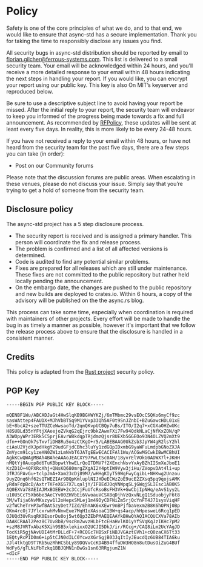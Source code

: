 # Policy

Safety is one of the core principles of what we do, and to that end, we would like to ensure that async-std has a secure implementation. Thank you for taking the time to responsibly disclose any issues you find.

All security bugs in async-std distribution should be reported by email to florian.gilcher@ferrous-systems.com.
This list is delivered to a small security team. Your email will be acknowledged within 24 hours, and you’ll receive
a more detailed response to your email within 48 hours indicating the next steps in handling your report. If you would
like, you can encrypt your report using our public key. This key is also On MIT’s keyserver and reproduced below.

Be sure to use a descriptive subject line to avoid having your report be missed. After the initial reply to your
report, the security team will endeavor to keep you informed of the progress being made towards a fix and full
announcement. As recommended by [RFPolicy][rf-policy], these updates will be sent at least every five days. In reality,
this is more likely to be every 24-48 hours.

If you have not received a reply to your email within 48 hours, or have not heard from the security team for the past five days, there are a few steps you can take (in order):

* Post on our Community forums

Please note that the discussion forums are public areas. When escalating in these venues, please do not discuss your issue. Simply say that you’re trying to get a hold of someone from the security team.

[rf-policy]: https://en.wikipedia.org/wiki/RFPolicy

## Disclosure policy

The async-std project has a 5 step disclosure process.

* The security report is received and is assigned a primary handler. This person will coordinate the fix and release process.
* The problem is confirmed and a list of all affected versions is determined.
* Code is audited to find any potential similar problems.
* Fixes are prepared for all releases which are still under maintenance. These fixes are not committed to the public repository but rather held locally pending the announcement.
* On the embargo date, the changes are pushed to the public repository and new builds are deployed to crates.io. Within 6 hours, a copy of the advisory will be published on the the async.rs blog.

This process can take some time, especially when coordination is required with maintainers of other projects.
Every effort will be made to handle the bug in as timely a manner as possible, however it's important that we follow
the release process above to ensure that the disclosure is handled in a consistent manner.

## Credits

This policy is adapted from the [Rust project](https://www.rust-lang.org/policies/security) security policy.

## PGP Key

```text
-----BEGIN PGP PUBLIC KEY BLOCK-----

mQENBF1Wu/ABCADJaGt4HwSlqKB9BGHWYKZj/6mTMbmc29vsEOcCSQKo6myCf9zc
sasWAttep4FAUDX+MJhVbBTSq9M1YVxp33Qh5AF0t9SnJZnbI+BZuGawcHDL01xE
bE+8bcA2+szeTTUZCeWwsaoTd/2qmQKvpUCBQp7uBs/ITO/I2q7+xCGXaOHZwUKc
H8SUBLd35nYFtjXAeejoZVkqG2qEjrc9bkZAwxFXi7Fw94QdkNLaCjNfKxZON/qP
A3WOpyWPr3ERk5C5prjEAvrW8kdqpTRjdmzQjsr8UEXb5GGEOo93N4OLZVQ2mXt9
dfn++GOnOk7sTxvfiDH8Ru5o4zCtKgO+r5/LABEBAAG0UkZsb3JpYW4gR2lsY2hl
ciAoU2VjdXJpdHkgY29udGFjdCBhc3luYy1zdGQpIDxmbG9yaWFuLmdpbGNoZXJA
ZmVycm91cy1zeXN0ZW1zLmNvbT6JATgEEwECACIFAl1Wu/ACGwMGCwkIBwMCBhUI
AgkKCwQWAgMBAh4BAheAAAoJEACXY97PwLtSc0AH/18yvrElVOkG0ADWX7l+JKHH
nMQtYj0Auop8d6TuKBbpwtYhwELrQoITDMV7f2XEnchNsvYxAyBZhIISmXeJboE1
KzZD1O+4QPXRcXhj+QNsKQ680mrgZXgAI2Y4ptIW9Vyw3jiHu/ZVopvDAt4li+up
3fRJGPAvGu+tclpJmA+Xam23cDj89M7/wHHgKIyT59WgFwyCgibL+NHKwg2Unzou
9uyZQnq6hf62sQTWEZIAr9BQpKmluplNIJHDeECWzZoE9ucE2ZXsq5pq9qojsAMK
yRdaFdpBcD/AxtrTKFeXGS7X7LqaljY/IFBEdJOqVNWpqSLjGWqjSLIEsc1AB0K5
AQ0EXVa78AEIAJMxBOEEW+2c3CcjFuUfcRsoBsFH3Vk+GwCbjIpNHq/eAvS1yy2L
u10U5CcT5Xb6be3AeCYv00ZHVbEi6VwoauVCSX8qDjhVzQxvNLgQ1SduobjyF6t8
3M/wTija6NvMKszyw1l2oHepxSMLej1m49DyCDFNiZm5rjQcYnFT4J71syxViqHF
v2fWCheTrHP3wfBAt5zyDet7IZd/EhYAK6xXEwr9nBPjfbaVexm2B8K6hOPNj0Bp
OKm4rcOj7JYlcxrwhMvNnwEue7MqH1oXAsoaC1BW+qs4acp/hHpesweL6Rcg1pED
OJUQd3UvRsqRK0EsorDu0oj5wt6Qp3ZEbPMAEQEAAYkBHwQYAQIACQUCXVa78AIb
DAAKCRAAl2Pez8C7Uv8bB/9scRm2wvzHLbFtcEHaHvlKO1yYfSVqKqJzIKHc7pM2
+szM8JVRTxAbzK5Xih9SB5xlekixxO2UCJI5DkJ/ir/RCcg+/CAQ8iLm2UcYAgJD
TocKiR5gjNAvUDI4tMrDLLdF+7+RCQGc7HBSxFiNBJVGAztGVh1+cQ0zaCX6Tt33
1EQtyRcPID0m6+ip5tCJN0dILC0YcwzXGrSgjB03JqItIyJEucdQz6UB84TIAGku
JJl4tktgD9T7Rb5uzRhHCSbLy89DQVvCcKD4B94ffuDW3HO8n8utDusOiZuG4BUf
WdFy6/gTLNiFbTzkq1BBJQMN1nBwGs1sn63RRgjumZ1N
=dIcF
-----END PGP PUBLIC KEY BLOCK-----
```

